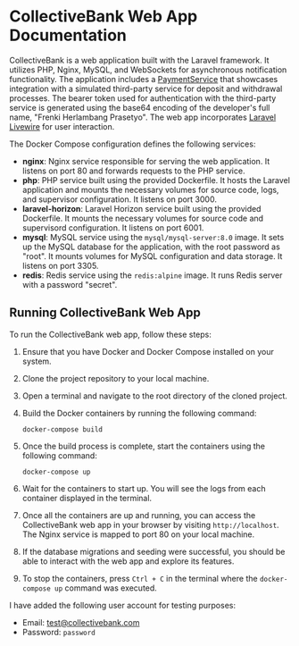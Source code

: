 # CollectiveBank Web App Documentation

CollectiveBank is a web application built with the Laravel framework. It utilizes PHP, Nginx, MySQL, and WebSockets for asynchronous notification functionality. The application includes a [PaymentService](https://github.com/frenkiherlambang/cc/blob/master/src/ewallet/app/Services/PaymentService.php)  that showcases integration with a simulated third-party service for deposit and withdrawal processes. The bearer token used for authentication with the third-party service is generated using the base64 encoding of the developer's full name, "Frenki Herlambang Prasetyo". The web app incorporates [Laravel Livewire](https://laravel-livewire.com) for user interaction.

The Docker Compose configuration defines the following services:

- **nginx**: Nginx service responsible for serving the web application. It listens on port 80 and forwards requests to the PHP service.
- **php**: PHP service built using the provided Dockerfile. It hosts the Laravel application and mounts the necessary volumes for source code, logs, and supervisor configuration. It listens on port 3000.
- **laravel-horizon**: Laravel Horizon service built using the provided Dockerfile. It mounts the necessary volumes for source code and supervisord configuration. It listens on port 6001.
- **mysql**: MySQL service using the `mysql/mysql-server:8.0` image. It sets up the MySQL database for the application, with the root password as "root". It mounts volumes for MySQL configuration and data storage. It listens on port 3305.
- **redis**: Redis service using the `redis:alpine` image. It runs Redis server with a password "secret".

## Running CollectiveBank Web App

To run the CollectiveBank web app, follow these steps:

1. Ensure that you have Docker and Docker Compose installed on your system.

2. Clone the project repository to your local machine.

3. Open a terminal and navigate to the root directory of the cloned project.

4. Build the Docker containers by running the following command:

   ```shell
   docker-compose build
   ```

5. Once the build process is complete, start the containers using the following command:

   ```shell
   docker-compose up
   ```

6. Wait for the containers to start up. You will see the logs from each container displayed in the terminal.

7. Once all the containers are up and running, you can access the CollectiveBank web app in your browser by visiting `http://localhost`. The Nginx service is mapped to port 80 on your local machine.

8. If the database migrations and seeding were successful, you should be able to interact with the web app and explore its features.

9. To stop the containers, press `Ctrl + C` in the terminal where the `docker-compose up` command was executed.

 I have added the following user account for testing purposes:

- Email: test@collectivebank.com
- Password: `password`

